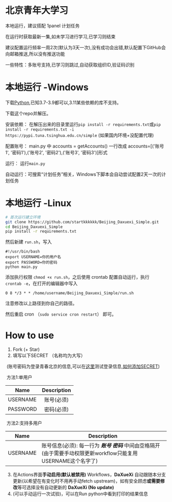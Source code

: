 # 北京青年大学习

本地运行，建议搭配 1panel 计划任务

在运行时获取最新一集,如未学习进行学习,已学习则结束

建议配置运行频率一周2次(默认为3天一次),没有成功会出错,默认配置下GitHub会向邮箱推送,所以没有推送功能

一些特性：多账号支持,已学习则跳过,自动获取组织ID,验证码识别

# 本地运行 -Windows
下载[Python](https://www.python.org/downloads/),已知3.7-3.9都可以,3.11某些依赖的库不支持。

下载这个repo并解压。

安装依赖： 在解压出来的目录里运行`pip install -r requirements.txt`或`pip install -r requirements.txt -i https://pypi.tuna.tsinghua.edu.cn/simple` (如果国内环境+没配置代理)

配置账号： main.py 中 accounts = getAccounts() 一行改成 accounts=[('账号1', '密码1'),('账号2', '密码2'),('账号3', '密码3')]形式

运行： 运行`main.py`

自动运行：可搜索“计划任务”相关，Windows下脚本会自动尝试配置2天一次的计划任务

# 本地运行 -Linux


```sh
# 首次运行建立环境
git clone https://github.com/startkkkkkk/Beijing_Daxuexi_Simple.git
cd Beijing_Daxuexi_Simple
pip install -r requirements.txt
```

然后新建 `run.sh`，写入

```
#!/usr/bin/bash
export USERNAME=你的用户名
export PASSWORD=你的密码
python main.py
```

添加执行权限 `chmod +x run.sh`，之后使用 crontab 配置自动运行，执行 `crontab -e`，在打开的编辑器中写入

```
0 8 */3 * * /home/username/Beijing_Daxuexi_Simple/run.sh
```

注意修改以上路径到你自己的路径。

然后重启 cron （`sudo service cron restart`） 即可。

# How to use

1. Fork  (+ Star)
2. 填写以下SECRET （名称均为大写）

​		(账号密码为登录青春北京的信息,可以在[这里](https://m.bjyouth.net/site/login)测试登录信息,[如何添加SECRET](https://docs.github.com/cn/actions/security-guides/encrypted-secrets#creating-encrypted-secrets-for-a-repository)) 

​		方法1:单用户

| Name     |                Description                 |
| -------- | :----------------------------------------: |
| USERNAME |                 账号(必须)                 |
| PASSWORD |                 密码(必须)                 |

​		方法2:支持多用户

| Name     | Description                                                |
| -------- | ---------------------------------------------------------- |
| USERNAME | 账号信息(必须): 每一行为 ***账号 密码*** 中间由空格隔开(由于需要手动权限更新workflow只能复用USERNAME这个名字了) |

3. 在Actions界面**手动启用(默认被禁用)** Workflows，**DaXueXi** 自动跟随本分支更新(以希望在有变化时不用再手动fetch upstream)，如有安全顾虑**或需要修改**等可选择没有自动更新的 **DaXueXi (No update)**
4. (可以手动运行一次试验)，可以在Run python中看到打印的结果信息


